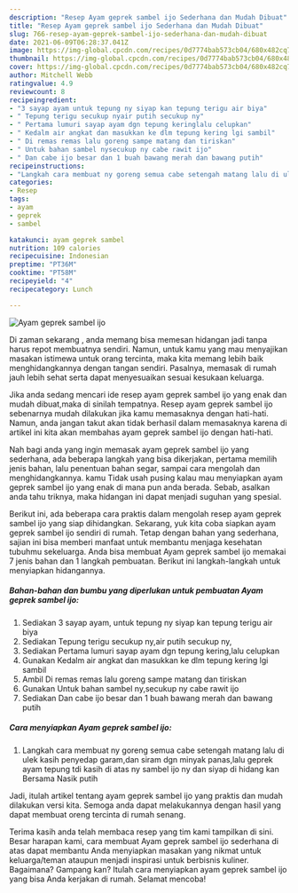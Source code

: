 ```yaml
---
description: "Resep Ayam geprek sambel ijo Sederhana dan Mudah Dibuat"
title: "Resep Ayam geprek sambel ijo Sederhana dan Mudah Dibuat"
slug: 766-resep-ayam-geprek-sambel-ijo-sederhana-dan-mudah-dibuat
date: 2021-06-09T06:28:37.041Z
image: https://img-global.cpcdn.com/recipes/0d7774bab573cb04/680x482cq70/ayam-geprek-sambel-ijo-foto-resep-utama.jpg
thumbnail: https://img-global.cpcdn.com/recipes/0d7774bab573cb04/680x482cq70/ayam-geprek-sambel-ijo-foto-resep-utama.jpg
cover: https://img-global.cpcdn.com/recipes/0d7774bab573cb04/680x482cq70/ayam-geprek-sambel-ijo-foto-resep-utama.jpg
author: Mitchell Webb
ratingvalue: 4.9
reviewcount: 8
recipeingredient:
- "3 sayap ayam untuk tepung ny siyap kan tepung terigu air biya"
- " Tepung terigu secukup nyair putih secukup ny"
- " Pertama lumuri sayap ayam dgn tepung keringlalu celupkan"
- " Kedalm air angkat dan masukkan ke dlm tepung kering lgi sambil"
- " Di remas remas lalu goreng sampe matang dan tiriskan"
- " Untuk bahan sambel nysecukup ny cabe rawit ijo"
- " Dan cabe ijo besar dan 1 buah bawang merah dan bawang putih"
recipeinstructions:
- "Langkah cara membuat ny goreng semua cabe setengah matang lalu di ulek kasih penyedap garam,dan siram dgn minyak panas,lalu geprek ayam tepung tdi kasih di atas ny sambel ijo ny dan siyap di hidang kan Bersama Nasik putih"
categories:
- Resep
tags:
- ayam
- geprek
- sambel

katakunci: ayam geprek sambel 
nutrition: 109 calories
recipecuisine: Indonesian
preptime: "PT36M"
cooktime: "PT58M"
recipeyield: "4"
recipecategory: Lunch

---
```



![Ayam geprek sambel ijo](https://img-global.cpcdn.com/recipes/0d7774bab573cb04/680x482cq70/ayam-geprek-sambel-ijo-foto-resep-utama.jpg)

Di zaman  sekarang , anda memang bisa memesan hidangan jadi tanpa harus repot membuatnya sendiri. Namun, untuk kamu yang mau menyajikan masakan istimewa untuk orang tercinta, maka kita memang lebih baik menghidangkannya dengan tangan sendiri. Pasalnya, memasak di rumah jauh lebih sehat serta dapat menyesuaikan sesuai kesukaan keluarga.

Jika anda sedang mencari ide resep ayam geprek sambel ijo yang enak dan mudah dibuat,maka di sinilah tempatnya. Resep ayam geprek sambel ijo  sebenarnya mudah dilakukan jika kamu memasaknya dengan hati-hati. Namun, anda jangan takut akan tidak berhasil dalam memasaknya 
karena di artikel ini kita akan membahas ayam geprek sambel ijo dengan hati-hati.  



Nah bagi anda yang ingin memasak ayam geprek sambel ijo yang sederhana, ada beberapa langkah yang bisa dikerjakan, pertama memilih jenis bahan, lalu penentuan bahan segar, sampai cara mengolah dan menghidangkannya. kamu Tidak usah pusing kalau mau menyiapkan ayam geprek sambel ijo yang enak di mana pun anda berada. Sebab, asalkan anda  tahu triknya, maka hidangan ini dapat menjadi suguhan yang spesial.

Berikut ini, ada beberapa cara praktis  dalam mengolah resep ayam geprek sambel ijo yang siap dihidangkan. Sekarang, yuk kita coba siapkan ayam geprek sambel ijo sendiri di rumah. Tetap dengan bahan yang sederhana, sajian ini bisa memberi manfaat untuk membantu menjaga kesehatan tubuhmu sekeluarga. Anda bisa membuat Ayam geprek sambel ijo memakai 7 jenis bahan dan 1 langkah pembuatan. Berikut ini langkah-langkah untuk menyiapkan hidangannya.

<!--inarticleads1-->

##### Bahan-bahan dan bumbu yang diperlukan untuk pembuatan Ayam geprek sambel ijo:

1. Sediakan 3 sayap ayam, untuk tepung ny siyap kan tepung terigu air biya
1. Sediakan  Tepung terigu secukup ny,air putih secukup ny,
1. Sediakan  Pertama lumuri sayap ayam dgn tepung kering,lalu celupkan
1. Gunakan  Kedalm air angkat dan masukkan ke dlm tepung kering lgi sambil
1. Ambil  Di remas remas lalu goreng sampe matang dan tiriskan
1. Gunakan  Untuk bahan sambel ny,secukup ny cabe rawit ijo
1. Sediakan  Dan cabe ijo besar dan 1 buah bawang merah dan bawang putih




<!--inarticleads2-->

##### Cara menyiapkan Ayam geprek sambel ijo:

1. Langkah cara membuat ny goreng semua cabe setengah matang lalu di ulek kasih penyedap garam,dan siram dgn minyak panas,lalu geprek ayam tepung tdi kasih di atas ny sambel ijo ny dan siyap di hidang kan Bersama Nasik putih




Jadi, itulah artikel tentang  ayam geprek sambel ijo  yang praktis dan mudah dilakukan versi kita. Semoga anda dapat melakukannya dengan hasil yang dapat membuat oreng tercinta di rumah senang. 

Terima kasih anda telah membaca resep yang tim kami tampilkan di sini. Besar harapan kami, cara membuat  Ayam geprek sambel ijo sederhana di atas dapat membantu Anda menyiapkan masakan yang nikmat untuk keluarga/teman ataupun menjadi inspirasi untuk berbisnis kuliner. Bagaimana? Gampang kan? Itulah cara menyiapkan ayam geprek sambel ijo yang bisa Anda kerjakan di rumah. Selamat mencoba!

